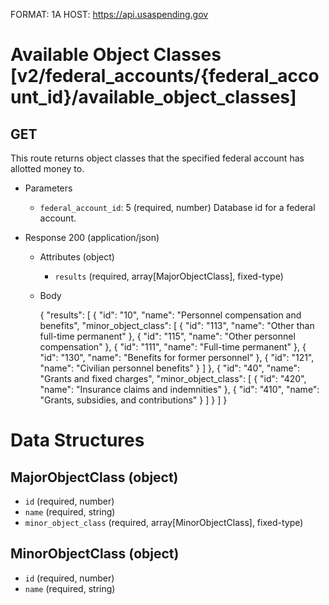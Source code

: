 FORMAT: 1A
HOST: https://api.usaspending.gov

# Available Object Classes [v2/federal_accounts/{federal_account_id}/available_object_classes]

## GET

This route returns object classes that the specified federal account has allotted money to.

+ Parameters
    + `federal_account_id`: 5 (required, number)
        Database id for a federal account.

+ Response 200 (application/json)
    + Attributes (object)
        + `results` (required, array[MajorObjectClass], fixed-type)
    + Body


        {
            "results": [
                {
                    "id": "10",
                    "name": "Personnel compensation and benefits",
                    "minor_object_class": [
                        {
                            "id": "113",
                            "name": "Other than full-time permanent"
                        },
                        {
                            "id": "115",
                            "name": "Other personnel compensation"
                        },
                        {
                            "id": "111",
                            "name": "Full-time permanent"
                        },
                        {
                            "id": "130",
                            "name": "Benefits for former personnel"
                        },
                        {
                            "id": "121",
                            "name": "Civilian personnel benefits"
                        }
                    ]
                },
                {
                    "id": "40",
                    "name": "Grants and fixed charges",
                    "minor_object_class": [
                        {
                            "id": "420",
                            "name": "Insurance claims and indemnities"
                        },
                        {
                            "id": "410",
                            "name": "Grants, subsidies, and contributions"
                        }
                    ]
                }
            ]
        }

# Data Structures

## MajorObjectClass (object)
+ `id` (required, number)
+ `name` (required, string)
+ `minor_object_class` (required, array[MinorObjectClass], fixed-type)

## MinorObjectClass (object)
+ `id` (required, number)
+ `name` (required, string)
